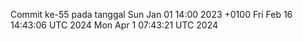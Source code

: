 Commit ke-55 pada tanggal Sun Jan 01 14:00 2023 +0100
Fri Feb 16 14:43:06 UTC 2024
Mon Apr  1 07:43:21 UTC 2024
